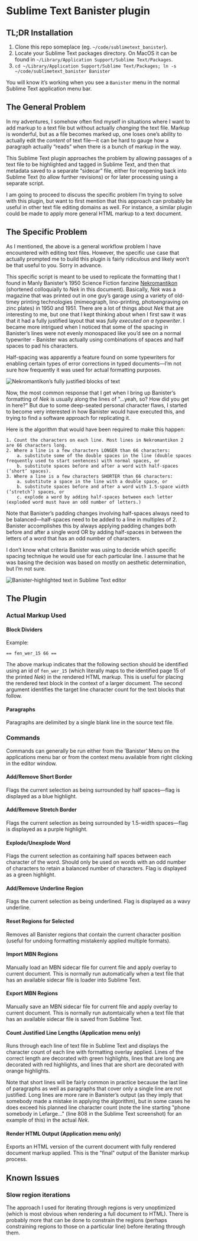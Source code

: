 # Sublime Text Banister plugin

## TL;DR Installation

1. Clone this repo someplace (eg. `~/code/sublimetext_banister`).
2. Locate your Sublime Text packages directory. On MacOS it can be found in `~/Library/Application Support/Sublime Text/Packages`. 
3. `cd ~/Library/Application Support/Sublime Text/Packages; ln -s ~/code/sublimetext_banister Banister` 

You will know it’s working when you see a `Banister` menu in the normal Sublime Text application menu bar.


## The General Problem

In my adventures, I somehow often find myself in situations where I want to add markup to a text file but without actually *changing* the text file. Markup is wonderful, but as a file becomes marked up, one loses one’s ability to actually edit the *content* of text file—it can be hard to gauge how a paragraph actually “reads” when there is a bunch of markup in the way.

This Sublime Text plugin approaches the problem by allowing passages of a text file to be highlighted and tagged in Sublime Text, and then that metadata saved to a separate “sidecar” file, either for reopening back into Sublime Text (to allow further revisions) or for later processing using a separate script.

I am going to proceed to discuss the specific problem I’m trying to solve with this plugin, but want to first mention that this approach can probably be useful in other text file editing domains as well. For instance, a similar plugin could be made to apply more general HTML markup to a text document.


## The Specific Problem

As I mentioned, the above is a general workflow problem I have encountered with editing text files. However, the specific use case that actually prompted me to build this plugin is fairly ridiculous and likely won’t be that useful to you. Sorry in advance.

This specific script is meant to be used to replicate the formatting that I found in Manly Banister’s 1950 Science Fiction fanzine [Nekromantikon](https://fanac.org/fanzines/Nekromantikon/) (shortened colloquially to *Nek* in this document). Basically, *Nek* was a magazine that was printed out in one guy’s garage using a variety of old-timey printing technologies (mimeograph, lino-printing, photoengraving on zinc plates) in 1950 and 1951. There are a lot of things about *Nek* that are interesting to me, but one that I kept thinking about when I first saw it was that it had a fully justified layout that was *fully executed on a typewriter*. I became more intrigued when I noticed that some of the spacing in Banister’s lines were not evenly monospaced like you’d see on a normal typewriter - Banister was actually using combinations of spaces and half spaces to pad his characters.

Half-spacing was apparently a feature found on some typewriters for enabling certain types of error corrections in typed documents—I’m not sure how frequently it was used for actual formatting purposes.

![Nekromantikon’s fully justified blocks of text](img/nekromantikon.png)

Now, the most common response that I get when I bring up Banister’s formatting of *Nek* is usually along the lines of "...yeah, so? How did you get in here?" But due to some deep-seated personal character flaws, I started to become very interested in how Banister would have executed this, and trying to find a software approach for replicating it. 

Here is the algorithm that would have been required to make this happen:

    1. Count the characters on each line. Most lines in Nekromantikon 2 are 66 characters long.
    2. Where a line is a few characters LONGER than 66 characters:
        a. substitute some of the double spaces in the line (double spaces frequently used to start sentences) with normal spaces, or
        b. substitute spaces before and after a word with half-spaces (’short’ spaces).
    3. Where a line is a few characters SHORTER than 66 characters:
        a. substitute a space in the line with a double space, or
        b. substitute spaces before and after a word with 1.5-space width (’stretch’) spaces, or
        c. explode a word by adding half-spaces between each letter (exploded word must have an odd number of letters.)

Note that Banister’s padding changes involving half-spaces always need to be balanced—half-spaces need to be added to a line in multiples of 2. Banister accomplishes this by always applying padding changes both before and after a single word OR by adding half-spaces in between the letters of a word that has an odd number of characters.

I don’t know what criteria Banister was using to decide which specific spacing technique he would use for each particular line. I assume that he was basing the decision was based on mostly on aesthetic determination, but I’m not sure.


![Banister-highlighted text in Sublime Text editor](img/nekromantikon_edits.png)


## The Plugin

### Actual Markup Used

#### Block Dividers

Example: 

    == fen_wer_15 66 ==

The above markup indicates that the following section should be identified using an id of `fen_wer_15` (which literally maps to the identified page 15 of the printed *Nek*) in the rendered HTML markup. This is useful for placing the rendered text block in the context of a larger document. The second argument identifies the target line character count for the text blocks that follow.

#### Paragraphs

Paragraphs are delimited by a single blank line in the source text file.

### Commands

Commands can generally be run either from the ’Banister’ Menu on the applications menu bar or from the context menu available from right clicking in the editor window.

#### Add/Remove Short Border

Flags the current selection as being surrounded by half spaces—flag is displayed as a blue highlight. 

#### Add/Remove Stretch Border

Flags the current selection as being surrounded by 1.5-width spaces—flag is displayed as a purple highlight.

#### Explode/Unexplode Word

Flags the current selection as containing half spaces between each character of the word. Should only be used on words with an odd number of characters to retain a balanced number of characters. Flag is displayed as a green highlight.

#### Add/Remove Underline Region

Flags the current selection as being underlined. Flag is displayed as a wavy underline.

#### Reset Regions for Selected

Removes all Banister regions that contain the current character position (useful for undoing formatting mistakenly applied multiple formats).

#### Import MBN Regions

Manually load an MBN sidecar file for current file and apply overlay to current document. This is normally run automatically when a text file that has an available sidecar file is loader into Sublime Text.

#### Export MBN Regions

Manually save an MBN sidecar file for current file and apply overlay to current document. This is normally run automtaically when a text file that has an available sidecar file is saved from Sublime Text.

#### Count Justified Line Lengths (Application menu only)

Runs through each line of text file in Sublime Text and displays the character count of each line with formatting overlay applied. Lines of the correct length are decorated with green highlights, lines that are long are decorated with red highlights, and lines that are short are decorated with orange highlights.

Note that short lines will be fairly common in practice because the last line of paragraphs as well as paragraphs that cover only a single line are not justified. Long lines are more rare in Banister’s output (as they imply that somebody made a mistake in applying the algorithm), but in some cases he does exceed his planned line character count (note the line starting "phone somebody in Lefarge..." (line 808 in the Sublime Text screenshot) for an example of this) in the actual *Nek*.

#### Render HTML Output (Application menu only)

Exports an HTML version of the current document with fully rendered document markup applied. This is the "final" output of the Banister markup process.


## Known Issues

### Slow region iterations

The approach I used for iterating through regions is very unoptimized (which is most obvious when rendering a full document to HTML). There is probably more that can be done to constrain the regions (perhaps constraining regions to those on a particular line) before iterating through them.